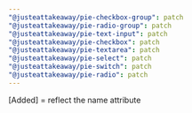 ```yaml
---
"@justeattakeaway/pie-checkbox-group": patch
"@justeattakeaway/pie-radio-group": patch
"@justeattakeaway/pie-text-input": patch
"@justeattakeaway/pie-checkbox": patch
"@justeattakeaway/pie-textarea": patch
"@justeattakeaway/pie-select": patch
"@justeattakeaway/pie-switch": patch
"@justeattakeaway/pie-radio": patch
---
```


[Added] = reflect the name attribute
